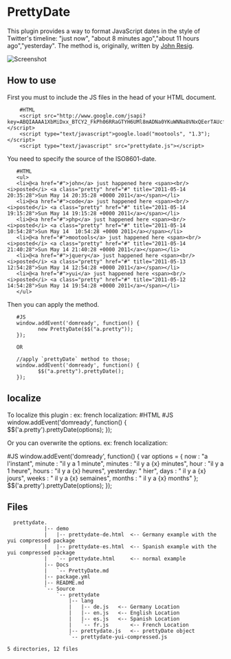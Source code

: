 PrettyDate
==========

This plugin provides a way to format JavaScript dates in the style of Twitter's timeline: 
"just now", "about 8 minutes ago","about 11 hours ago","yesterday". 
The method is, originally, written by [John Resig](http://ejohn.org/blog/javascript-pretty-date/).

![Screenshot](http://farm4.static.flickr.com/3229/5721430624_80ab38a116.jpg)

How to use
----------

First you must to include the JS files in the head of your HTML document.

        #HTML
        <script src="http://www.google.com/jsapi?key=ABQIAAAA1XbMiDxx_BTCY2_FkPh06RRaGTYH6UMl8mADNa0YKuWNNa8VNxQEerTAUcfkyrr6OwBovxn7TDAH5Q"></script>
        <script type="text/javascript">google.load("mootools", "1.3");</script>
        <script type="text/javascript" src="prettydate.js"></script>


You need to specify the source of the ISO8601-date.

       #HTML
       <ul>
       <li>@<a href="#">john</a> just happened here <span><br/><i>posted</i> <a class="pretty" href="#" title="2011-05-14 20:35:28">Sun May 14 20:35:28 +0000 2011</a></span></li>
       <li>@<a href="#">code</a> just happened here <span><br/><i>posted</i> <a class="pretty" href="#" title="2011-05-14 19:15:28">Sun May 14 19:15:28 +0000 2011</a></span></li>
       <li>@<a href="#">php</a> just happened here <span><br/><i>posted</i> <a class="pretty" href="#" title="2011-05-14 10:54:28">Sun May 14  10:54:28 +0000 2011</a></span></li>
       <li>@<a href="#">mootools</a> just happened here <span><br/><i>posted</i> <a class="pretty" href="#" title="2011-05-14 21:40:28">Sun May 14 21:40:28 +0000 2011</a></span></li>
       <li>@<a href="#">jquery</a> just happened here <span><br/><i>posted</i> <a class="pretty" href="#" title="2011-05-13 12:54:28">Sun May 14 12:54:28 +0000 2011</a></span></li>
       <li>@<a href="#">yui</a> just happened here <span><br/><i>posted</i> <a class="pretty" href="#" title="2011-05-12 14:54:28">Sun May 14 19:54:28 +0000 2011</a></span></li>
       </ul>

Then you can apply the method.

       #JS
       window.addEvent('domready', function() {
              new PrettyDate($$("a.pretty"));
       });

       OR

       //apply `prettyDate` method to those;
       window.addEvent('domready', function() {
              $$("a.pretty").prettyDate(); 
       });       


localize 
--------------------------------------------

To localize this plugin :
ex: french localization:
		#HTML
		<script type="text/javascript" src="../Source/prettydate/lang/fr.js"></script>
       #JS 
       window.addEvent('domready', function() {
            $$('a.pretty').prettyDate(options); 
       });

Or you can overwrite the options. ex: french localization:

   #JS 
   window.addEvent('domready', function() {
       var options = {
         now      : "a l'instant",
         minute   : "il y a 1 minute",
         minutes  : "il y a {x} minutes",
         hour     : "il y a 1 heure",
         hours    : "il y a {x} heures",
         yesterday: " hier",
         days     : " il y a {x} jours",
         weeks    : " il y a {x} semaines",
         months   : " il y a {x} months"
       };
        $$('a.pretty').prettyDate(options); 
   });

Files
-------------------------------------------------------------
	  prettydate.
				|-- demo
				|   |-- prettydate-de.html 	<-- Germany example with the yui compressed package
				|   |-- prettydate-es.html 	<-- Spanish example with the yui compressed package
				|   `-- prettydate.html  	<-- normal example 
				|-- Docs
				|   `-- PrettyDate.md
				|-- package.yml
				|-- README.md
				`-- Source
					`-- prettydate
						|-- lang
						|   |-- de.js	<-- Germany Location
						|   |-- en.js	<-- English Location
						|   |-- es.js	<-- Spanish Location
						|   `-- fr.js		<-- French Location
						|-- prettydate.js	<-- prettyDate object
						`-- prettydate-yui-compressed.js

	5 directories, 12 files
